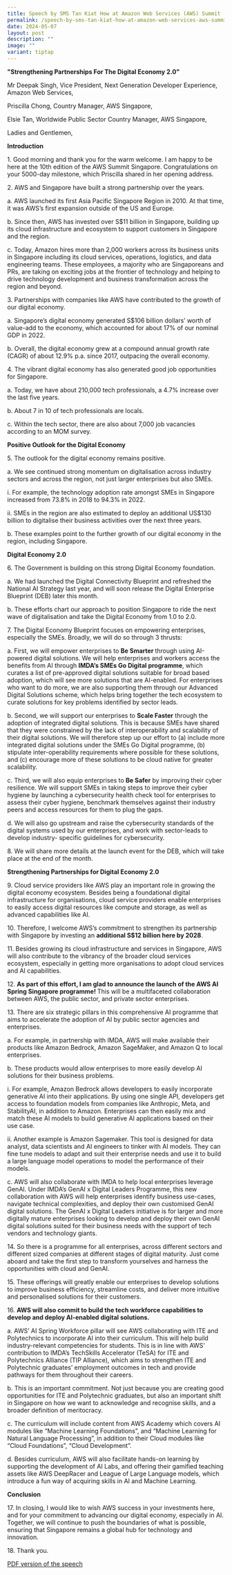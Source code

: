 ```yaml
---
title: Speech by SMS Tan Kiat How at Amazon Web Services (AWS) Summit
permalink: /speech-by-sms-tan-kiat-how-at-amazon-web-services-aws-summit/
date: 2024-05-07
layout: post
description: ""
image: ""
variant: tiptap
---
```

<p><strong>"Strengthening Partnerships For The Digital Economy 2.0"</strong>
</p>
<p>Mr Deepak Singh, Vice President, Next Generation Developer Experience,
Amazon Web Services,</p>
<p>Priscilla Chong, Country Manager, AWS Singapore,</p>
<p>Elsie Tan, Worldwide Public Sector Country Manager, AWS Singapore,</p>
<p>Ladies and Gentlemen,</p>
<p><strong>Introduction</strong>
</p>
<p>1. Good morning and thank you for the warm welcome. I am happy to be here
at the 10th edition of the AWS Summit Singapore. Congratulations on your
5000-day milestone, which Priscilla shared in her opening address.</p>
<p>2. AWS and Singapore have built a strong partnership over the years.</p>
<p>a. AWS launched its first Asia Pacific Singapore Region in 2010. At that
time, it was AWS’s first expansion outside of the US and Europe.</p>
<p>b. Since then, AWS has invested over S$11 billion in Singapore, building
up its cloud infrastructure and ecosystem to support customers in Singapore
and the region.</p>
<p>c. Today, Amazon hires more than 2,000 workers across its business units
in Singapore including its cloud services, operations, logistics, and data
engineering teams. These employees, a majority who are Singaporeans and
PRs, are taking on exciting jobs at the frontier of technology and helping
to drive technology development and business transformation across the
region and beyond.</p>
<p>3. Partnerships with companies like AWS have contributed to the growth
of our digital economy.</p>
<p>a. Singapore’s digital economy generated S$106 billion dollars’ worth
of value-add to the economy, which accounted for about 17% of our nominal
GDP in 2022.</p>
<p>b. Overall, the digital economy grew at a compound annual growth rate
(CAGR) of about 12.9% p.a. since 2017, outpacing the overall economy.</p>
<p>4. The vibrant digital economy has also generated good job opportunities
for Singapore.</p>
<p>a. Today, we have about 210,000 tech professionals, a 4.7% increase over
the last five years.</p>
<p>b. About 7 in 10 of tech professionals are locals.</p>
<p>c. Within the tech sector, there are also about 7,000 job vacancies according
to an MOM survey.</p>
<p><strong>Positive Outlook for the Digital Economy</strong>
</p>
<p>5. The outlook for the digital economy remains positive.</p>
<p>a. We see continued strong momentum on digitalisation across industry
sectors and across the region, not just larger enterprises but also SMEs.</p>
<p>i. For example, the technology adoption rate amongst SMEs in Singapore
increased from 73.8% in 2018 to 94.3% in 2022.</p>
<p>ii. SMEs in the region are also estimated to deploy an additional US$130
billion to digitalise their business activities over the next three years.</p>
<p>b. These examples point to the further growth of our digital economy in
the region, including Singapore.</p>
<p><strong>Digital Economy 2.0</strong>
</p>
<p>6. The Government is building on this strong Digital Economy foundation.</p>
<p>a. We had launched the Digital Connectivity Blueprint and refreshed the
National AI Strategy last year, and will soon release the Digital Enterprise
Blueprint (DEB) later this month.</p>
<p>b. These efforts chart our approach to position Singapore to ride the
next wave of digitalisation and take the Digital Economy from 1.0 to 2.0.</p>
<p>7. The Digital Economy Blueprint focuses on empowering enterprises, especially
the SMEs. Broadly, we will do so through 3 thrusts:</p>
<p>a. First, we will empower enterprises to <strong>Be Smarter </strong>through
using AI-powered digital solutions. We will help enterprises and workers
access the benefits from AI through <strong>IMDA’s SMEs Go Digital programme</strong>,
which curates a list of pre-approved digital solutions suitable for broad
based adoption, which will see more solutions that are AI-enabled. For
enterprises who want to do more, we are also supporting them through our
Advanced Digital Solutions scheme, which helps bring together the tech
ecosystem to curate solutions for key problems identified by sector leads.</p>
<p>b. Second, we will support our enterprises to <strong>Scale Faster</strong> through
the adoption of integrated digital solutions. This is because SMEs have
shared that they were constrained by the lack of interoperability and scalability
of their digital solutions. We will therefore step up our effort to (a)
include more integrated digital solutions under the SMEs Go Digital programme,
(b) stipulate inter-operability requirements where possible for these solutions,
and (c) encourage more of these solutions to be cloud native for greater
scalability.</p>
<p>c. Third, we will also equip enterprises to <strong>Be Safer</strong> by
improving their cyber resilience. We will support SMEs in taking steps
to improve their cyber hygiene by launching a cybersecurity health check
tool for enterprises to assess their cyber hygiene, benchmark themselves
against their industry peers and access resources for them to plug the
gaps.</p>
<p>d. We will also go upstream and raise the cybersecurity standards of the
digital systems used by our enterprises, and work with sector-leads to
develop industry- specific guidelines for cybersecurity.</p>
<p>8. We will share more details at the launch event for the DEB, which will
take place at the end of the month.</p>
<p><strong>Strengthening Partnerships for Digital Economy 2.0</strong>
</p>
<p>9. Cloud service providers like AWS play an important role in growing
the digital economy ecosystem. Besides being a foundational digital infrastructure
for organisations, cloud service providers enable enterprises to easily
access digital resources like compute and storage, as well as advanced
capabilities like AI.</p>
<p>10. Therefore, I welcome AWS’s commitment to strengthen its partnership
with Singapore by investing an <strong>additional S$12 billion here by 2028</strong>.</p>
<p>11. Besides growing its cloud infrastructure and services in Singapore,
AWS will also contribute to the vibrancy of the broader cloud services
ecosystem, especially in getting more organisations to adopt cloud services
and AI capabilities.</p>
<p>12. <strong>As part of this effort, I am glad to announce the launch of the AWS AI Spring Singapore programme! </strong>This
will be a multifaceted collaboration between AWS, the public sector, and
private sector enterprises.</p>
<p>13. There are six strategic pillars in this comprehensive AI programme
that aims to accelerate the adoption of AI by public sector agencies and
enterprises.</p>
<p>a. For example, in partnership with IMDA, AWS will make available their
products like Amazon Bedrock, Amazon SageMaker, and Amazon Q to local enterprises.</p>
<p>b. These products would allow enterprises to more easily develop AI solutions
for their business problems.</p>
<p>i. For example, Amazon Bedrock allows developers to easily incorporate
generative AI into their applications. By using one single API, developers
get access to foundation models from companies like Anthropic, Meta, and
StabilityAI, in addition to Amazon. Enterprises can then easily mix and
match these AI models to build generative AI applications based on their
use case.</p>
<p>ii. Another example is Amazon Sagemaker. This tool is designed for data
analyst, data scientists and AI engineers to tinker with AI models. They
can fine tune models to adapt and suit their enterprise needs and use it
to build a large language model operations to model the performance of
their models.</p>
<p>c. AWS will also collaborate with IMDA to help local enterprises leverage
GenAI. Under IMDA’s GenAI x Digital Leaders Programme, this new collaboration
with AWS will help enterprises identify business use-cases, navigate technical
complexities, and deploy their own customised GenAI digital solutions.
The GenAI x Digital Leaders initiative is for larger and more digitally
mature enterprises looking to develop and deploy their own GenAI digital
solutions suited for their business needs with the support of tech vendors
and technology giants.</p>
<p>14. So there is a programme for all enterprises, across different sectors
and different sized companies at different stages of digital maturity.
Just come aboard and take the first step to transform yourselves and harness
the opportunities with cloud and GenAI.</p>
<p>15. These offerings will greatly enable our enterprises to develop solutions
to improve business efficiency, streamline costs, and deliver more intuitive
and personalised solutions for their customers.</p>
<p>16. <strong>AWS will also commit to build the tech workforce capabilities to develop and deploy AI-enabled digital solutions.</strong>
</p>
<p>a. AWS’ AI Spring Workforce pillar will see AWS collaborating with ITE
and Polytechnics to incorporate AI into their curriculum. This will help
build industry-relevant competencies for students. This is in line with
AWS' contribution to IMDA’s TechSkills Accelerator (TeSA) for ITE and Polytechnics
Alliance (TIP Alliance), which aims to strengthen ITE and Polytechnic graduates’
employment outcomes in tech and provide pathways for them throughout their
careers.</p>
<p>b. This is an important commitment. Not just because you are creating
good opportunities for ITE and Polytechnic graduates, but also an important
shift in Singapore on how we want to acknowledge and recognise skills,
and a broader definition of meritocracy.</p>
<p>c. The curriculum will include content from AWS Academy which covers AI
modules like “Machine Learning Foundations”, and “Machine Learning for
Natural Language Processing”, in addition to their Cloud modules like “Cloud
Foundations”, “Cloud Development”.</p>
<p>d. Besides curriculum, AWS will also facilitate hands-on learning by supporting
the development of AI Labs, and offering their gamified teaching assets
like AWS DeepRacer and League of Large Language models, which introduce
a fun way of acquiring skills in AI and Machine Learning.</p>
<p><strong>Conclusion</strong>
</p>
<p>17. In closing, I would like to wish AWS success in your investments here,
and for your commitment to advancing our digital economy, especially in
AI. Together, we will continue to push the boundaries of what is possible,
ensuring that Singapore remains a global hub for technology and innovation.</p>
<p>18. Thank you.</p>
<p><a href="/files/Speeches 2024/speech_by_sms_tan_at_aws_singapore_summit_7_may_2024.pdf" rel="noopener noreferrer nofollow" target="_blank">PDF version of the speech</a>
</p>